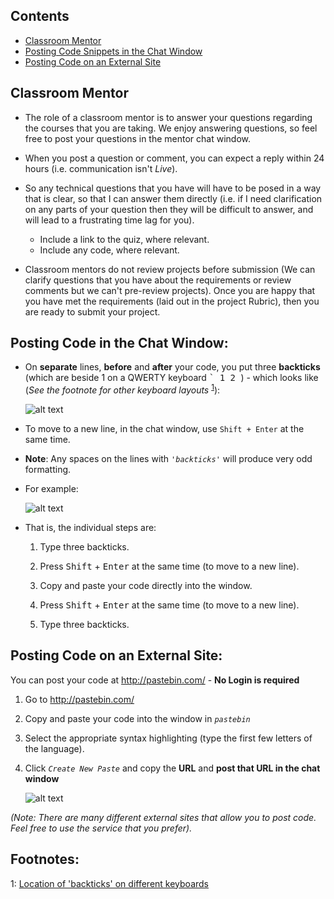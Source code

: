 [images]: # (Image References)
[image_0]: images/backtick-key.jpg "Data Types"
[image_1]: images/backticks.gif
[image_2]: images/pastebin.gif
[image_3]: responsive.gif
[image_4]: synchronousQuery.jpg


## Contents
- [Classroom Mentor](#MENTOR)
- [Posting Code Snippets in the Chat Window](#SNIPPETS)
- [Posting Code on an External Site](#CODE)

<a id='MENTOR'></a>
## Classroom Mentor

- The role of a classroom mentor is to answer your questions regarding the courses that you are taking. We enjoy answering questions, so feel free to post your questions in the mentor chat window.

- When you post a question or comment, you can expect a reply within 24 hours (i.e. communication isn't *Live*).

- So any technical questions that you have will have to be posed in a way that is clear, so that I can answer them directly (i.e. if I need clarification on any parts of your question then they will be difficult to answer, and will lead to a frustrating time lag for you).

  - Include a link to the quiz, where relevant.
  - Include any code, where relevant.

- Classroom mentors do not review projects before submission (We can clarify questions that you have about the requirements or review comments but we can't pre-review projects). Once you are happy that you have met the requirements (laid out in the project Rubric), then you are ready to submit your project.

<a id='SNIPPETS'></a>
## Posting Code in the Chat Window:

- On **separate** lines, **before** and **after** your code, you put three **backticks**  (which are beside 1 on a QWERTY keyboard  <kbd>  ` </kbd> <kbd>  1 </kbd> </kbd> <kbd>  2 </kbd>  ) - which looks like (*See the footnote for other keyboard layouts* <sup>[1](#myfootnote1)</sup>):

    ![alt text][image_0]
    
- To move to a new line, in the chat window, use `Shift + Enter` at the same time.

- **Note**: Any spaces on the lines with _`'backticks'`_ will produce very odd formatting.

- For example:

    ![alt text][image_1]

- That is, the individual steps are:

  1. Type three backticks.

  2. Press <kbd>Shift</kbd> + <kbd>Enter</kbd> at the same time (to move to a new line).

  3. Copy and paste your code directly into the window.

  4. Press <kbd>Shift</kbd> + <kbd>Enter</kbd> at the same time (to move to a new line).

  5. Type three backticks.


<a id='CODE'></a>
## Posting Code on an External Site:

You can post your code at http://pastebin.com/ - **No Login is required**

1. Go to http://pastebin.com/

2. Copy and paste your code into the window in *`pastebin`*

3. Select the appropriate syntax highlighting (type the first few letters of the language).

4. Click *`Create New Paste`* and copy the **URL** and **post that URL in the chat window**

    
    ![alt text][image_2]
    


*(Note: There are many different external sites that allow you to post code. Feel free to use the service that you prefer).*

## Footnotes:

<a name="myfootnote1">1</a>: <a href="http://superuser.com/questions/254076/how-do-i-type-the-tick-and-backtick-characters-on-windows">Location of 'backticks' on different keyboards</a>
